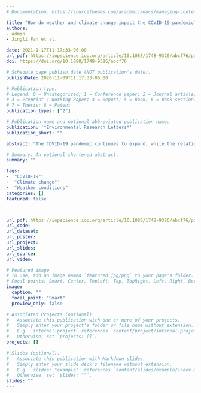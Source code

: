 ```yaml
---
# Documentation: https://sourcethemes.com/academic/docs/managing-content/

title: "How do weather and climate change impact the COVID-19 pandemic? Evidence from the Chinese mainland"
authors:
- admin
- Jingli Fan et al.

date: 2021-1-17T11:17:33-06:00
url_pdf: https://iopscience.iop.org/article/10.1088/1748-9326/abcf76/pdf
doi: https://doi.org/10.1088/1748-9326/abcf76

# Schedule page publish date (NOT publication's date).
publishDate: 2020-11-09T11:17:33-06:00

# Publication type.
# Legend: 0 = Uncategorized; 1 = Conference paper; 2 = Journal article;
# 3 = Preprint / Working Paper; 4 = Report; 5 = Book; 6 = Book section;
# 7 = Thesis; 8 = Patent
publication_types: ["2"]

# Publication name and optional abbreviated publication name.
publication: '*Environmental Research Letters*'
publication_short: ""

abstract: "The COVID-19 pandemic continues to expand, while the relationship between weather conditions and the spread of the virus remains largely debatable. In this paper, we attempt to examine this question by employing a flexible econometric model coupled with fine-scaled hourly temperature variations and a rich set of covariates for 291 cities in the Chinese mainland. More importantly, we combine the baseline estimates with climate-change projections from 21 global climate models to understand the pandemic in different scenarios. We found a significant negative relationship between temperatures and caseload. A one-hour increase in temperatures from 25 °C to 28 °C tends to reduce daily cases by 15.1%, relative to such an increase from −2 °C to 1 °C. Our results also suggest an inverted U-shaped nonlinear relationship between relative humidity and confirmed cases. Despite the negative effects of heat, we found that rising temperatures induced by climate change are unlikely to contain a hypothesized pandemic in the future. In contrast, cases would tend to increase by 10.9% from 2040 to 2059 with a representative concentration pathway (RCP) of 4.5 and by 7.5% at an RCP of 8.5, relative to 2020, though reductions of 1.8% and 18.9% were projected for 2080–2099 for the same RCPs, respectively. These findings raise concerns that the pandemic could worsen under the climate-change framework."

# Summary. An optional shortened abstract.
summary: ""

tags:
- '"COVID-19"'
- '"Climate change"'
- '"Weather conditions"'
categories: []
featured: false



url_pdf: https://iopscience.iop.org/article/10.1088/1748-9326/abcf76/pdf
url_code:
url_dataset:
url_poster:
url_project:
url_slides:
url_source:
url_video:

# Featured image
# To use, add an image named `featured.jpg/png` to your page's folder. 
# Focal points: Smart, Center, TopLeft, Top, TopRight, Left, Right, BottomLeft, Bottom, BottomRight.
image:
  caption: ""
  focal_point: "Smart"
  preview_only: false

# Associated Projects (optional).
#   Associate this publication with one or more of your projects.
#   Simply enter your project's folder or file name without extension.
#   E.g. `internal-project` references `content/project/internal-project/index.md`.
#   Otherwise, set `projects: []`.
projects: []

# Slides (optional).
#   Associate this publication with Markdown slides.
#   Simply enter your slide deck's filename without extension.
#   E.g. `slides: "example"` references `content/slides/example/index.md`.
#   Otherwise, set `slides: ""`.
slides: ""
---
```

